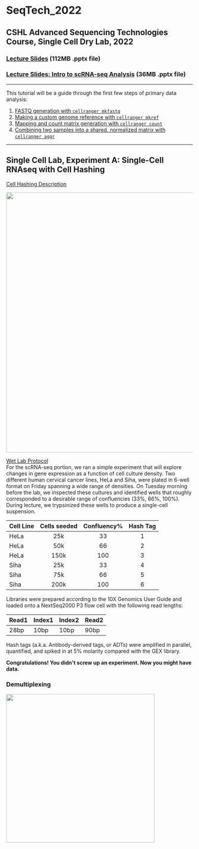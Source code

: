 # SeqTech_2022
## CSHL Advanced Sequencing Technologies Course, Single Cell Dry Lab, 2022


### [Lecture Slides](https://www.dropbox.com/s/t1u9mogpsmjggjh/Preall_SeqTech_2022.pptx?dl=0) (112MB .pptx file)
### [Lecture Slides: Intro to scRNA-seq Analysis](https://www.dropbox.com/s/edkr5lgsbtscylp/Intro_to_scRNAseq.pptx?dl=0) (36MB .pptx file)
-------

This tutorial will be a guide through the first few steps of primary data analysis:
1. [FASTQ generation with `cellranger mkfastq`](#section1)
2. [Making a custom genome reference with `cellranger mkref`](#section2)
3. [Mapping and count matrix generation with `cellranger count`](#section3)
4. [Combining two samples into a shared, normalized matrix with `cellranger aggr`](#section4)

-------
## Single Cell Lab, Experiment A: Single-Cell RNAseq with Cell Hashing
[Cell Hashing Description](https://cite-seq.com/cell-hashing/)

<img src="https://citeseq.files.wordpress.com/2018/02/cell_hashing.png" width="700">

[Wet Lab Protocol](https://www.dropbox.com/s/mitbrqaxtgbavgo/SeqTech_2022_SingCell_protocol.docx?dl=0)  
For the scRNA-seq portion, we ran a simple experiment that will explore changes in gene expression as a function of cell culture density. Two different human cervical cancer lines, HeLa and Siha, were plated in 6-well format on Friday spanning a wide range of densities.  On Tuesday morning before the lab, we inspected these cultures and identified wells that roughly corresponded to a desirable range of confluencies (33%, 66%, 100%).  During lecture, we trypsinized these wells to produce a single-cell suspension.


| Cell Line | Cells seeded    | Confluency% | Hash Tag |
| --------- | :-------------: | :--------:  | :------: |
|HeLa       | 25k             | 33          | 1        |
|HeLa       | 50k             | 66          | 2        |
|HeLa       | 150k            | 100         | 3        |
|Siha       | 25k             | 33          | 4        |
|Siha       | 75k             | 66          | 5        |
|Siha       | 200k            | 100         | 6        |


Libraries were prepared according to the 10X Genomics User Guide and loaded onto a NextSeq2000 P3 flow cell with the following read lengths:  

| Read1 | Index1 | Index2 | Read2 |
|---|---|---|---|
|28bp|10bp|10bp|90bp|

Hash tags (a.k.a. Antibody-derived tags, or ADTs) were amplified in parallel, quantified, and spiked in at 5% molarity compared with the GEX library.

**Congratulations!  You didn't screw up an experiment.  Now you might have data.**

### Demultiplexing
<img src=https://support.10xgenomics.com/img/multi_config_csv_expt_diagrams/multi_config_csv_gex_cmo.png align=left width=400>

